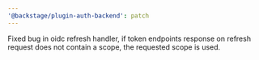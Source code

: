 ```yaml
---
'@backstage/plugin-auth-backend': patch
---
```


Fixed bug in oidc refresh handler, if token endpoints response on refresh request does not contain a scope, the requested scope is used.
